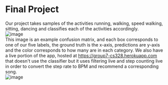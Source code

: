 # Final Project
Our project takes samples of the activities running, walking, speed walking, sitting, dancing and classifies each of the activities accordingly.  
![image](https://user-images.githubusercontent.com/44482134/146481404-497815ea-9868-44da-a05e-99c2eca69106.png)  
This image is an example confusion matrix, and each box corresponds to one of our five labels, the ground truth is the x-axis, predictions are y-axis and the color corresponds to how many are in each category. We also have a live portion of the app, hosted at https://group7-cs328.herokuapp.com that doesn't use the classifier but it uses filtering live and step counting live in order to convert the step rate to BPM and recommend a corresponding song.  
![image](https://user-images.githubusercontent.com/44482134/146482176-2feed45e-b1ca-48bc-a17d-8ee789724d3a.png)
